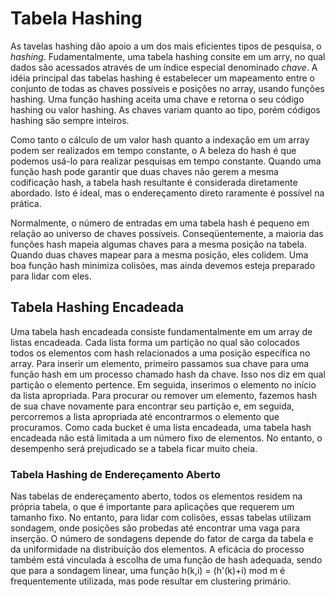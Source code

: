 # Tabela Hashing

As tavelas hashing dão apoio a um dos mais eficientes tipos de pesquisa, o *hashing*. Fudamentalmente, uma tabela hashing consite em um arry, no qual dados são acessados através de um índice especial denominado *chave*. A idéia principal das tabelas hashing é estabelecer um mapeamento entre o conjunto de todas as chaves possíveis e posições no array, usando funções hashing. Uma função hashing aceita uma chave e retorna o seu código hashing ou valor hashing. As chaves variam quanto ao tipo, porém códigos hashing são sempre inteiros. 

Como tanto o cálculo de um valor hash quanto a indexação em um array podem ser realizados em tempo constante, o
A beleza do hash é que podemos usá-lo para realizar pesquisas em tempo constante. Quando uma função hash pode
garantir que duas chaves não gerem a mesma codificação hash, a tabela hash resultante é considerada
diretamente abordado. Isto é ideal, mas o endereçamento direto raramente é possível na prática.

Normalmente, o número de entradas em uma tabela hash é pequeno em relação ao universo de chaves possíveis.
Conseqüentemente, a maioria das funções hash mapeia algumas chaves para a mesma posição na tabela. Quando duas chaves
mapear para a mesma posição, eles colidem. Uma boa função hash minimiza colisões, mas ainda devemos
esteja preparado para lidar com eles.

## Tabela Hashing Encadeada

Uma tabela hash encadeada consiste fundamentalmente em um array de listas encadeada. Cada lista forma um partição no qual
são colocados todos os elementos com hash relacionados a uma posição específica no array. Para inserir um elemento, primeiro passamos sua chave para uma função hash em um processo chamado hash da chave. Isso nos diz em qual partição o
elemento pertence. Em seguida, inserimos o elemento no início da lista apropriada. Para procurar ou remover um
elemento, fazemos hash de sua chave novamente para encontrar seu partição e, em seguida, percorremos a lista apropriada até encontrarmos o elemento que procuramos. Como cada bucket é uma lista encadeada, uma tabela hash encadeada não está limitada a um número fixo de elementos. No entanto, o desempenho será prejudicado se a tabela ficar muito cheia.

### Tabela Hashing de Endereçamento Aberto

Nas tabelas de endereçamento aberto, todos os elementos residem na própria tabela, o que é importante para aplicações que requerem um tamanho fixo. No entanto, para lidar com colisões, essas tabelas utilizam sondagem, onde posições são probedas até encontrar uma vaga para inserção. O número de sondagens depende do fator de carga da tabela e da uniformidade na distribuição dos elementos. A eficácia do processo também está vinculada à escolha de uma função de hash adequada, sendo que para a sondagem linear, uma função h(k,i) = (h'(k)+i) mod m é frequentemente utilizada, mas pode resultar em clustering primário.